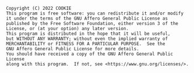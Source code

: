     Copyright (C) 2022 COOKIE
    This program is free software: you can redistribute it and/or modify
    it under the terms of the GNU Affero General Public License as
    published by the Free Software Foundation, either version 3 of the
    License, or (at your option) any later version.
    This program is distributed in the hope that it will be useful,
    but WITHOUT ANY WARRANTY; without even the implied warranty of
    MERCHANTABILITY or FITNESS FOR A PARTICULAR PURPOSE.  See the
    GNU Affero General Public License for more details.
    You should have received a copy of the GNU Affero General Public License
    along with this program.  If not, see <https://www.gnu.org/licenses/>.

